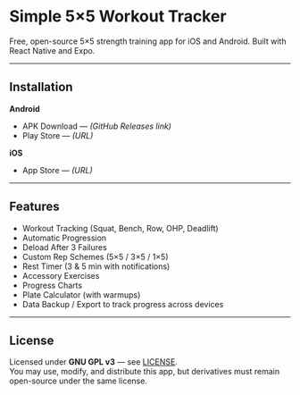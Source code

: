 # Simple 5×5 Workout Tracker

Free, open-source 5×5 strength training app for iOS and Android. Built with React Native and Expo.

---

## Installation

**Android**

- APK Download — _(GitHub Releases link)_
- Play Store — _(URL)_

**iOS**

- App Store — _(URL)_

---

## Features

- Workout Tracking (Squat, Bench, Row, OHP, Deadlift)
- Automatic Progression
- Deload After 3 Failures
- Custom Rep Schemes (5×5 / 3×5 / 1×5)
- Rest Timer (3 & 5 min with notifications)
- Accessory Exercises
- Progress Charts
- Plate Calculator (with warmups)
- Data Backup / Export to track progress across devices

---

## License

Licensed under **GNU GPL v3** — see [LICENSE](LICENSE).  
You may use, modify, and distribute this app, but derivatives must remain open-source under the same license.
